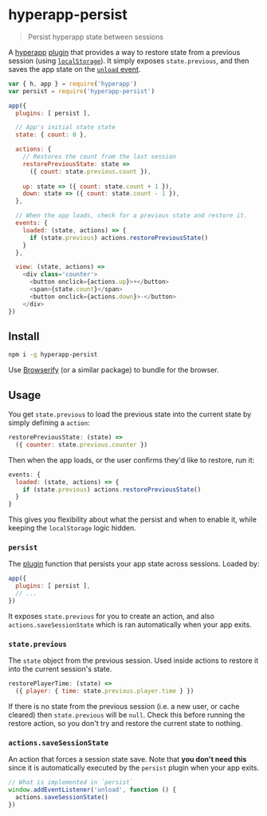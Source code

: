 
# hyperapp-persist

> Persist hyperapp state between sessions 

A [hyperapp](https://github.com/hyperapp/hyperapp) [plugin](https://github.com/hyperapp/hyperapp/blob/master/docs/core.md#plugins) that provides a way to restore state from a previous session (using [`localStorage`](https://developer.mozilla.org/en-US/docs/Web/API/Window/localStorage)).  It simply exposes `state.previous`, and then saves the app state on the [`unload` event](https://developer.mozilla.org/en-US/docs/Web/Events/unload).

```js
var { h, app } = require('hyperapp')
var persist = require('hyperapp-persist')

app({
  plugins: [ persist ],

  // App's initial state state
  state: { count: 0 },

  actions: {
    // Restores the count from the last session
    restorePreviousState: state => 
      ({ count: state.previous.count }),
  
    up: state => ({ count: state.count + 1 }),
    down: state => ({ count: state.count - 1 }),
  },

  // When the app loads, check for a previous state and restore it.
  events: {
    loaded: (state, actions) => {
      if (state.previous) actions.restorePreviousState()
    }
  },

  view: (state, actions) =>
    <div class='counter'>
      <button onclick={actions.up}>+</button>
      <span>{state.count}</span>
      <button onclick={actions.down}>-</button>
    </div>
})
```

## Install

```sh
npm i -g hyperapp-persist
```

Use [Browserify](http://npmjs.com/browserify) (or a similar package) to bundle for the browser.

## Usage

You get `state.previous` to load the previous state into the current state by simply defining a `action`:

```js
restorePreviousState: (state) =>
  ({ counter: state.previous.counter })
```

Then when the app loads, or the user confirms they'd like to restore, run it:

```js
events: {
  loaded: (state, actions) => {
    if (state.previous) actions.restorePreviousState()
  }
}
```

This gives you flexibility about what the persist and when to enable it, while keeping the `localStorage` logic hidden.

### `persist`

The [plugin](https://github.com/hyperapp/hyperapp/blob/master/docs/core.md#plugins) function that persists your app state across sessions.  Loaded by:

```js
app({
  plugins: [ persist ],
  // ...
})
```

It exposes `state.previous` for you to create an action, and also `actions.saveSessionState` which is ran automatically when your app exits.

### `state.previous`

The `state` object from the previous session.  Used inside actions to restore it into the current session's state.

```js
restorePlayerTime: (state) =>
  ({ player: { time: state.previous.player.time } })
```

If there is no state from the previous session (i.e. a new user, or cache cleared) then `state.previous` will be `null`.  Check this before running the restore action, so you don't try and restore the current state to nothing.

### `actions.saveSessionState`

An action that forces a session state save.  Note that **you don't need this** since it is automatically executed by the `persist` plugin when your app exits.

```js
// What is implemented in `persist`
window.addEventListener('unload', function () {
  actions.saveSessionState()
})
```


